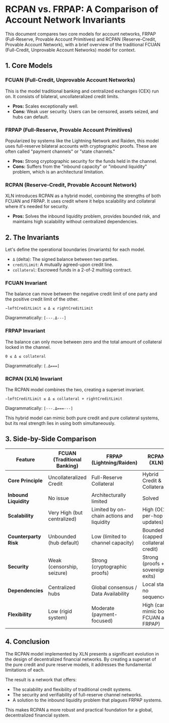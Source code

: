# RCPAN vs. FRPAP: A Comparison of Account Network Invariants

This document compares two core models for account networks, FRPAP (Full-Reserve, Provable Account Primitives) and RCPAN (Reserve-Credit, Provable Account Network), with a brief overview of the traditional FCUAN (Full-Credit, Unprovable Account Networks) model for context.

## 1. Core Models

### FCUAN (Full-Credit, Unprovable Account Networks)

This is the model traditional banking and centralized exchanges (CEX) run on. It consists of bilateral, uncollateralized credit limits.

*   **Pros:** Scales exceptionally well.
*   **Cons:** Weak user security. Users can be censored, assets seized, and hubs can default.

### FRPAP (Full-Reserve, Provable Account Primitives)

Popularized by systems like the Lightning Network and Raiden, this model uses full-reserve bilateral accounts with cryptographic proofs. These are often called "payment channels" or "state channels."

*   **Pros:** Strong cryptographic security for the funds held in the channel.
*   **Cons:** Suffers from the "inbound capacity" or "inbound liquidity" problem, which is an architectural limitation.

### RCPAN (Reserve-Credit, Provable Account Network)

XLN introduces RCPAN as a hybrid model, combining the strengths of both FCUAN and FRPAP. It uses credit where it helps scalability and collateral where it's needed for security.

*   **Pros:** Solves the inbound liquidity problem, provides bounded risk, and maintains high scalability without centralized dependencies.

## 2. The Invariants

Let's define the operational boundaries (invariants) for each model.

*   `Δ` (delta): The signed balance between two parties.
*   `creditLimit`: A mutually agreed-upon credit line.
*   `collateral`: Escrowed funds in a 2-of-2 multisig contract.

### FCUAN Invariant

The balance can move between the negative credit limit of one party and the positive credit limit of the other.

`−leftCreditLimit ≤ Δ ≤ rightCreditLimit`

Diagrammatically:
`[---.Δ---]`

### FRPAP Invariant

The balance can only move between zero and the total amount of collateral locked in the channel.

`0 ≤ Δ ≤ collateral`

Diagrammatically:
`[.Δ===]`

### RCPAN (XLN) Invariant

The RCPAN model combines the two, creating a superset invariant.

`−leftCreditLimit ≤ Δ ≤ collateral + rightCreditLimit`

Diagrammatically:
`[---.Δ===---]`

This hybrid model can mimic both pure credit and pure collateral systems, but its real strength lies in using both simultaneously.

## 3. Side-by-Side Comparison

| Feature               | FCUAN (Traditional Banking)            | FRPAP (Lightning/Raiden)                  | RCPAN (XLN)                                |
| --------------------- | -------------------------------------- | ----------------------------------------- | ------------------------------------------ |
| **Core Principle**    | Uncollateralized Credit                | Full-Reserve Collateral                   | Hybrid Credit & Collateral                 |
| **Inbound Liquidity** | No issue                               | Architecturally limited                   | Solved                                     |
| **Scalability**       | Very High (but centralized)            | Limited by on-chain actions and liquidity | High (O(1) per-hop updates)                |
| **Counterparty Risk** | Unbounded (hub default)                | Low (limited to channel capacity)         | Bounded (capped at collateral + credit)    |
| **Security**          | Weak (censorship, seizure)             | Strong (cryptographic proofs)             | Strong (proofs + sovereign exits)          |
| **Dependencies**      | Centralized hubs                       | Global consensus / Data Availability      | Local state, no sequencers                 |
| **Flexibility**       | Low (rigid system)                     | Moderate (payment-focused)                | High (can mimic both FCUAN and FRPAP)      |

## 4. Conclusion

The RCPAN model implemented by XLN presents a significant evolution in the design of decentralized financial networks. By creating a superset of the pure credit and pure reserve models, it addresses the fundamental limitations of each.

The result is a network that offers:
*   The scalability and flexibility of traditional credit systems.
*   The security and verifiability of full-reserve channel networks.
*   A solution to the inbound liquidity problem that plagues FRPAP systems.

This makes RCPAN a more robust and practical foundation for a global, decentralized financial system.
